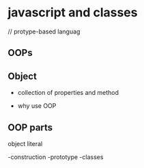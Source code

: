# javascript  and classes

// protype-based languag

## OOPs

## Object

- collection of properties and method

- why use OOP

## OOP parts
object literal

-construction
-prototype
-classes